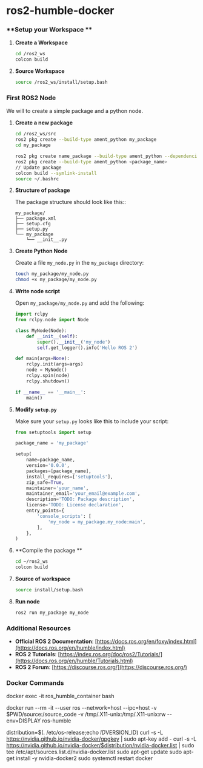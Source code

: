 # ros2-humble-docker

### **Setup your Workspace **

1. **Create a Workspace**

   ```sh
   cd /ros2_ws
   colcon build
   ```

2. **Source Workspace**

   ```sh
   source /ros2_ws/install/setup.bash
   ```

### **First ROS2 Node**

We will to create a simple package and a python node.

1. **Create a new package**

   ```sh
   cd /ros2_ws/src
   ros2 pkg create --build-type ament_python my_package
   cd my_package
   ```

   ```sh
   ros2 pkg create name_package --build-type ament_python --dependencies rclpy
   ros2 pkg create --build-type ament_python <package_name>
   // Update package
   colcon build --symlink-install
   source ~/.bashrc 
   ```

2. **Structure of package**

   The package structure should look like this::

   ```
   my_package/
   ├── package.xml
   ├── setup.cfg
   ├── setup.py
   └── my_package
       └── __init__.py
   ```

3. **Create Python Node**

   Create a file `my_node.py` in the `my_package` directory:

   ```sh
   touch my_package/my_node.py
   chmod +x my_package/my_node.py
   ```

4. **Write node script**

   Open `my_package/my_node.py` and add the following:

   ```python
   import rclpy
   from rclpy.node import Node

   class MyNode(Node):
       def __init__(self):
           super().__init__('my_node')
           self.get_logger().info('Hello ROS 2')

   def main(args=None):
       rclpy.init(args=args)
       node = MyNode()
       rclpy.spin(node)
       rclpy.shutdown()

   if __name__ == '__main__':
       main()
   ```

5. **Modify `setup.py`**

   Make sure your `setup.py` looks like this to include your script:

   ```python
   from setuptools import setup

   package_name = 'my_package'

   setup(
       name=package_name,
       version='0.0.0',
       packages=[package_name],
       install_requires=['setuptools'],
       zip_safe=True,
       maintainer='your_name',
       maintainer_email='your_email@example.com',
       description='TODO: Package description',
       license='TODO: License declaration',
       entry_points={
           'console_scripts': [
               'my_node = my_package.my_node:main',
           ],
       },
   )
   ```

6. **Compile the package **

   ```sh
   cd ~/ros2_ws
   colcon build
   ```

7. **Source of workspace**

   ```sh
   source install/setup.bash
   ```

8. **Run node**

   ```sh
   ros2 run my_package my_node
   ```

### **Additional Resources**

- **Official ROS 2 Documentation**: [https://docs.ros.org/en/foxy/index.html](https://docs.ros.org/en/humble/index.html)
- **ROS 2 Tutorials**: [https://index.ros.org/doc/ros2/Tutorials/](https://docs.ros.org/en/humble/Tutorials.html)
- **ROS 2 Forum**: [https://discourse.ros.org/](https://discourse.ros.org/)










### **Docker Commands**

docker exec -it ros_humble_container bash

docker run --rm -it --user ros --network=host --ipc=host -v $PWD/source:/source_code -v /tmp/.X11-unix:/tmp/.X11-unix:rw --env=DISPLAY ros-humble


distribution=$(. /etc/os-release;echo $ID$VERSION_ID)
curl -s -L https://nvidia.github.io/nvidia-docker/gpgkey | sudo apt-key add -
curl -s -L https://nvidia.github.io/nvidia-docker/$distribution/nvidia-docker.list | sudo tee /etc/apt/sources.list.d/nvidia-docker.list
sudo apt-get update
sudo apt-get install -y nvidia-docker2
sudo systemctl restart docker
